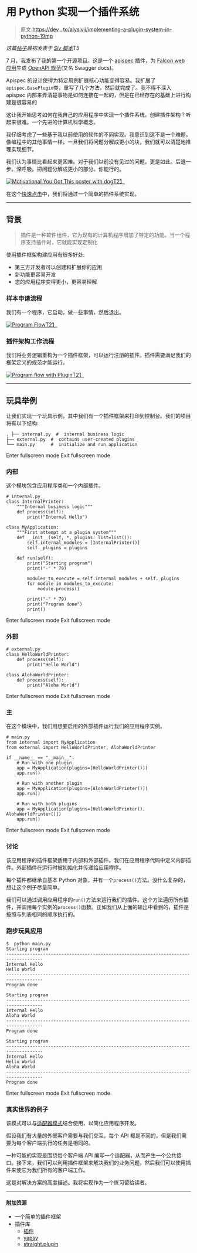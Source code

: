 # 用 Python 实现一个插件系统

> 原文:[https://dev . to/alysivji/implementing-a-plugin-system-in-python-19mp](https://dev.to/alysivji/implementing-a-plugin-system-in-python-19mp)

*这篇[帖子](https://alysivji.github.io/simple-plugin-system.html)最初发表于 [Siv 脚本](https://alysivji.github.io/)T5*

7 月，我发布了我的第一个开源项目。这是一个 [apispec](https://github.com/marshmallow-code/apispec) 插件，为 [Falcon web 应用](https://github.com/falconry/falcon)生成 [OpenAPI 规范](https://swagger.io/docs/specification/about/)(又名 Swagger docs)。

Apispec 的设计使得为特定用例扩展核心功能变得容易。我扩展了`apispec.BasePlugin`类，重写了几个方法，然后就完成了。我不得不深入 apispec 内部来弄清楚事物是如何连接在一起的，但是在已经存在的基础上进行构建是很容易的

这让我开始思考如何在我自己的应用程序中实现一个插件系统。创建插件架构？听起来很难。一个先进的计算机科学概念。

我仔细考虑了一些基于我以前使用的软件的不同实现。我意识到这不是一个难题。像编程中的其他事情一样，一旦我们将问题分解成更小的块，我们就可以清楚地推理实现细节。

我们认为事情比看起来更困难。对于我们以前没有见过的问题，更是如此。后退一步。深呼吸。把问题分解成更小的部分。你能行的。

[![Motivational You Got This poster with dog](../Images/1bed31e2248b025a508181017a0a4baf.png)T2】](https://res.cloudinary.com/practicaldev/image/fetch/s--CR7jO60Z--/c_limit%2Cf_auto%2Cfl_progressive%2Cq_auto%2Cw_880/https://alysivji.github.io/images/30-39/35_you_got_this.jpg)

在这个[快速点击](https://alysivji.github.io/category/quick-hits.html)中，我们将通过一个简单的插件系统实现。

* * *

## 背景

> 插件是一种软件组件，它为现有的计算机程序增加了特定的功能。当一个程序支持插件时，它就能实现定制化

使用插件框架构建应用有很多好处:

*   第三方开发者可以创建和扩展你的应用
*   新功能更容易开发
*   您的应用程序变得更小，更容易理解

### 样本申请流程

我们有一个程序，它启动，做一些事情，然后退出。

[![Program Flow](../Images/3538d41c92276f3636c4fc9a88941221.png)T2】](https://res.cloudinary.com/practicaldev/image/fetch/s--uYZaVcuO--/c_limit%2Cf_auto%2Cfl_progressive%2Cq_auto%2Cw_880/https://alysivji.github.io/images/30-39/35_program-workflow.png)

### 插件架构工作流程

我们将业务逻辑重构为一个插件框架，可以运行注册的插件。插件需要满足我们的框架定义的规范才能运行。

[![Program flow with Plugin](../Images/8c68f1ba3ae85025344ab657404822d5.png)T2】](https://res.cloudinary.com/practicaldev/image/fetch/s--g2ELz94k--/c_limit%2Cf_auto%2Cfl_progressive%2Cq_auto%2Cw_880/https://alysivji.github.io/images/30-39/35_program-workflow-plugin-system.png)

* * *

## 玩具举例

让我们实现一个玩具示例，其中我们有一个插件框架来打印到控制台。我们的项目将有以下结构:

```
. ├── internal.py  #  internal business logic
├── external.py  #  contains user-created plugins
└── main.py      #  initialize and run application 
```

Enter fullscreen mode Exit fullscreen mode

### 内部

这个模块包含应用程序类和一个内部插件。

```
# internal.py 
class InternalPrinter:
    """Internal business logic"""
    def process(self):
        print("Internal Hello")

class MyApplication:
    """First attempt at a plugin system"""
    def __init__(self, *, plugins: list=list()):
        self.internal_modules = [InternalPrinter()]
        self._plugins = plugins

    def run(self):
        print("Starting program")
        print("-" * 79)

        modules_to_execute = self.internal_modules + self._plugins
        for module in modules_to_execute:
            module.process()

        print("-" * 79)
        print("Program done")
        print() 
```

Enter fullscreen mode Exit fullscreen mode

### 外部

```
# external.py 
class HelloWorldPrinter:
    def process(self):
        print("Hello World")

class AlohaWorldPrinter:
    def process(self):
        print("Aloha World") 
```

Enter fullscreen mode Exit fullscreen mode

### 主

在这个模块中，我们用想要启用的外部插件运行我们的应用程序实例。

```
# main.py 
from internal import MyApplication
from external import HelloWorldPrinter, AlohaWorldPrinter

if __name__ == "__main__":
    # Run with one plugin
    app = MyApplication(plugins=[HelloWorldPrinter()])
    app.run()

    # Run with another plugin
    app = MyApplication(plugins=[AlohaWorldPrinter()])
    app.run()

    # Run with both plugins
    app = MyApplication(plugins=[HelloWorldPrinter(), AlohaWorldPrinter()])
    app.run() 
```

Enter fullscreen mode Exit fullscreen mode

### 讨论

该应用程序的插件框架适用于内部和外部插件。我们在应用程序代码中定义内部插件。外部插件在运行时被初始化并传递给应用程序。

每个插件都继承自基本 Python 对象，并有一个`process()`方法。没什么复杂的，想让这个例子尽量简单。

我们可以通过调用应用程序的`run()`方法来运行我们的插件。这个方法遍历所有插件，并调用每个实例的`process()`函数。正如我们从上面的输出中看到的，插件是按照与列表相同的顺序执行的。

### 跑步玩具应用

```
$  python main.py
Starting program
------------------------------------------------------------------------------------
Internal Hello
Hello World
------------------------------------------------------------------------------------
Program done

Starting program
------------------------------------------------------------------------------------
Internal Hello
Aloha World
------------------------------------------------------------------------------------
Program done

Starting program
------------------------------------------------------------------------------------
Internal Hello
Hello World
Aloha World
------------------------------------------------------------------------------------
Program done 
```

Enter fullscreen mode Exit fullscreen mode

### 真实世界的例子

该模式可以与[适配器模式](https://en.wikipedia.org/wiki/Adapter_pattern)结合使用，以简化应用程序开发。

假设我们有大量的外部客户需要与我们交互。每个 API 都是不同的，但是我们需要为每个客户端执行的任务是相同的。

一种可能的实现是围绕每个客户端 API 编写一个适配器，从而产生一个公共接口。接下来，我们可以利用插件框架来解决我们的业务问题，然后我们可以使用插件来使它为我们所有的客户端工作。

这是对解决方案的高度描述。我将实现作为一个练习留给读者。

* * *

#### 附加资源

*   一个简单的插件框架
*   插件库
    *   [插件](https://github.com/pytest-dev/pluggy/)
    *   [yapsy](https://github.com/tibonihoo/yapsy)
    *   [straight.plugin](https://github.com/ironfroggy/straight.plugin)